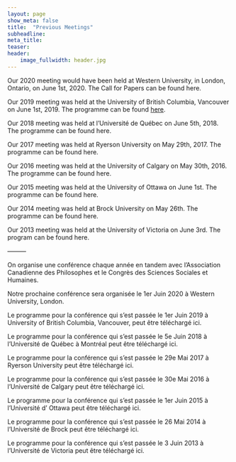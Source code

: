 ```yaml
---
layout: page
show_meta: false
title:  "Previous Meetings"
subheadline:
meta_title:
teaser:
header:
    image_fullwidth: header.jpg
---
```

Our 2020 meeting would have been held at Western University, in London, Ontario, on June 1st, 2020. The Call for Papers can be found here.

Our 2019 meeting was held at the University of British Columbia, Vancouver on June 1st, 2019. The programme can be found [here][1].

Our 2018 meeting was held at l’Université de Québec on June 5th, 2018. The programme can be found here.

Our 2017 meeting was held at Ryerson University on May 29th, 2017. The programme can be found here.

Our 2016 meeting was held at the University of Calgary on May 30th, 2016. The programme can be found here.

Our 2015 meeting was held at the University of Ottawa on June 1st.  The programme can be found here.

Our 2014 meeting was held at Brock University on May 26th.  The programme can be found here.

Our 2013 meeting was held at the University of Victoria on June 3rd.  The program can be found here.

———

On organise une conférence chaque année en tandem avec l’Association Canadienne des Philosophes et le Congrès des Sciences Sociales et Humaines.

Notre prochaine conférence sera organisée le 1er Juin 2020 à Western University, London.

Le programme pour la conférence qui s’est passée le 1er Juin 2019 à University of British Columbia, Vancouver,  peut être téléchargé ici.

Le programme pour la conférence qui s’est passée le 5e Juin 2018 à l’Université de Québec à Montréal peut être téléchargé ici.

Le programme pour la conférence qui s’est passée le 29e Mai 2017 à Ryerson University peut être téléchargé ici.

Le programme pour la conférence qui s’est passée le 30e Mai 2016 à l’Université de Calgary peut être téléchargé ici.

Le programme pour la conférence qui s’est passée le 1er Juin 2015 à l’Université d’ Ottawa peut être téléchargé ici.

Le programme pour la conférence qui s’est passée le 26 Mai 2014 à l’Université de Brock  peut être téléchargé ici.

Le programme pour la conférence qui s’est passée le 3 Juin 2013  à l’Université de Victoria peut être téléchargé ici.

[1]: https://github.com/CSCP-SCPC/cscp-scpc.github.io/files/6279485/CSCP2019programme.pdf
